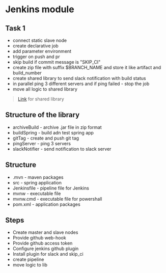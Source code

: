 # Jenkins module

## Task 1 
 * connect static slave node
 * create declarative job
 * add parameter environment
 * trigger on push and pr
 * skip build if commit message is "SKIP_CI"
 * create zip file with suffix $BRANCH_NAME and store it like artifact and build_number
 * create shared library to send slack notification with build status
 * in parallel ping 3 different servers and if ping failed - stop the job
 * move all logic to shared library


 > [Link](https://github.com/vlddryga2233/jenkins-library/tree/main/vars) for shared library

 ## Structure of the library

  * archiveBuild - archive .jar file in zip format
  * buildSpring  - build adn test spring app
  * gitTag  - create and push git tag
  * pingServer - ping 3 servers
  * slackNotifier - send notification to slack server

## Structure
 * .mvn  - maven packages
 * src   - spring application
 * Jenkinsfile - pipeline file for Jenkins
 * mvnw  - executable file
 * mvnw.cmd - executable file for powershall
 * pom.xml - application packages


 ## Steps
  * Create master and slave nodes 
  * Provide github web-hook
  * Provide github access token
  * Configure jenkins github plugin
  * Install plugin for slack and skip_ci
  * create pipeline
  *  move logic to lib
